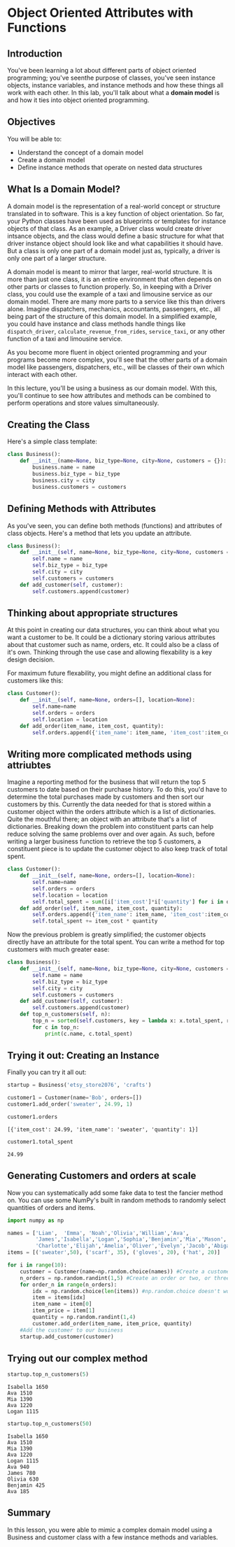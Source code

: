 
# Object Oriented Attributes with Functions

## Introduction
You've been learning a lot about different parts of object oriented programming; you've seenthe purpose of classes, you've seen instance objects, instance variables, and instance methods and how these things all work with each other. In this lab, you'll talk about what a **domain model** is and how it ties into object oriented programming.

## Objectives

You will be able to:

* Understand the concept of a domain model
* Create a domain model
* Define instance methods that operate on nested data structures

## What Is a Domain Model?

A domain model is the representation of a real-world concept or structure translated in to software. This is a key function of object orientation. So far, your Python classes have been used as blueprints or templates for  instance objects of that class. As an example, a Driver class would create driver intsance objects, and the class would define a basic structure for what that driver instance object should look like and what capabilities it should have. But a class is only one part of a domain model just as, typically, a driver is only one part of a larger structure.

A domain model is meant to mirror that larger, real-world structure. It is more than just one class, it is an entire environment that often depends on other parts or classes to function properly. So, in keeping with a Driver class, you could use the example of a taxi and limousine service as our domain model. There are many more parts to a service like this than drivers alone. Imagine dispatchers, mechanics, accountants, passengers, etc., all being part of the structure of this domain model. In a simplified example, you could have instance and class methods handle things like `dispatch_driver`, `calculate_revenue_from_rides`, `service_taxi`, or any other function of a taxi and limousine service.

As you become more fluent in object oriented programming and your programs become more complex, you'll see that the other parts of a domain model like passengers, dispatchers, etc., will be classes of their own which interact with each other. 

In this lecture, you'll be using a business as our domain model. With this, you'll continue to see how attributes and methods can be combined to perform operations and store values simultaneously.

## Creating the Class

Here's a simple class template:


```python
class Business():
    def __init__(name=None, biz_type=None, city=None, customers = {}):
        business.name = name
        business.biz_type = biz_type
        business.city = city
        business.customers = customers
```

## Defining Methods with Attributes

As you've seen, you can define both methods (functions) and attributes of class objects. Here's a method that lets you update an attribute.


```python
class Business():
    def __init__(self, name=None, biz_type=None, city=None, customers = []):
        self.name = name
        self.biz_type = biz_type
        self.city = city
        self.customers = customers
    def add_customer(self, customer):
        self.customers.append(customer)
```

## Thinking about appropriate structures
At this point in creating our data structures, you can think about what you want a customer to be. It could be a dictionary storing various attributes about that customer such as name, orders, etc. It could also be a class of it's own. Thinking through the use case and allowing flexability is a key design decision.  

For maximum future flexability, you might define an additional class for customers like this:


```python
class Customer():
    def __init__(self, name=None, orders=[], location=None):
        self.name=name
        self.orders = orders
        self.location = location
    def add_order(item_name, item_cost, quantity):
        self.orders.append({'item_name': item_name, 'item_cost':item_cost, 'quantity':quantity})
```

## Writing more complicated methods using attriubtes

Imagine a reporting method for the business that will return the top 5 customers to date based on their purchase history. To do this, you'd have to determine the total purchases made by customers and then sort our customers by this. Currently the data needed for that is stored within a customer object within the orders attribute which is a list of dictionaries. Quite the mouthful there; an object with an attribute that's a list of dictionaries. Breaking down the problem into constituent parts can help reduce solving the same problems over and over again. As such, before writing a larger business function to retrieve the top 5 customers, a constituent piece is to update the customer object to also keep track of total spent.


```python
class Customer():
    def __init__(self, name=None, orders=[], location=None):
        self.name=name
        self.orders = orders
        self.location = location
        self.total_spent = sum([i['item_cost']*i['quantity'] for i in orders])
    def add_order(self, item_name, item_cost, quantity):
        self.orders.append({'item_name': item_name, 'item_cost':item_cost, 'quantity':quantity})
        self.total_spent += item_cost * quantity
```

Now the previous problem is greatly simplified; the customer objects directly have an attribute for the total spent. You can write a method for top customers with much greater ease:


```python
class Business():
    def __init__(self, name=None, biz_type=None, city=None, customers = []):
        self.name = name
        self.biz_type = biz_type
        self.city = city
        self.customers = customers
    def add_customer(self, customer):
        self.customers.append(customer)
    def top_n_customers(self, n):
        top_n = sorted(self.customers, key = lambda x: x.total_spent, reverse=True)[:n]
        for c in top_n:
            print(c.name, c.total_spent)
```

## Trying it out: Creating an Instance

Finally you can try it all out:


```python
startup = Business('etsy_store2076', 'crafts')
```


```python
customer1 = Customer(name='Bob', orders=[])
customer1.add_order('sweater', 24.99, 1)
```


```python
customer1.orders
```




    [{'item_cost': 24.99, 'item_name': 'sweater', 'quantity': 1}]




```python
customer1.total_spent
```




    24.99



## Generating Customers and orders at scale

Now you can systematically add some fake data to test the fancier method on. You can use some NumPy's built in random methods to randomly select quantities of orders and items.


```python
import numpy as np
```


```python
names = ['Liam',  'Emma', 'Noah','Olivia','William','Ava',
         'James','Isabella','Logan','Sophia','Benjamin','Mia','Mason',
         'Charlotte','Elijah','Amelia','Oliver','Evelyn','Jacob','Abigail]']
items = [('sweater',50), ('scarf', 35), ('gloves', 20), ('hat', 20)]

for i in range(10):
    customer = Customer(name=np.random.choice(names)) #Create a customer
    n_orders = np.random.randint(1,5) #Create an order or two, or three, or four, or five!
    for order_n in range(n_orders):
        idx = np.random.choice(len(items)) #np.random.choice doesn't work with nested lists; workaround
        item = items[idx]
        item_name = item[0]
        item_price = item[1]
        quantity = np.random.randint(1,4)
        customer.add_order(item_name, item_price, quantity)
    #Add the customer to our business
    startup.add_customer(customer)
```

## Trying out our complex method


```python
startup.top_n_customers(5)
```

    Isabella 1650
    Ava 1510
    Mia 1390
    Ava 1220
    Logan 1115



```python
startup.top_n_customers(50)
```

    Isabella 1650
    Ava 1510
    Mia 1390
    Ava 1220
    Logan 1115
    Ava 940
    James 780
    Olivia 630
    Benjamin 425
    Ava 185


## Summary
In this lesson, you were able to mimic a complex domain model using a Business and customer class with a few instance methods and variables.

